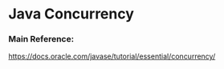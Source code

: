 # Java Concurrency

### Main Reference:
https://docs.oracle.com/javase/tutorial/essential/concurrency/
